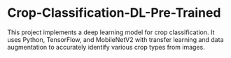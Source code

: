 # Crop-Classification-DL-Pre-Trained
This project implements a deep learning model for crop classification. It uses Python, TensorFlow, and MobileNetV2 with transfer learning and data augmentation to accurately identify various crop types from images.
